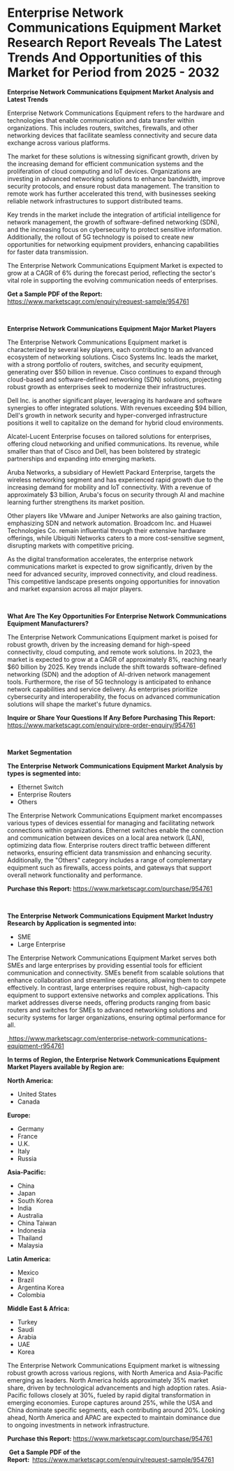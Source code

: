 <p><h1>Enterprise Network Communications Equipment Market Research Report Reveals The Latest Trends And Opportunities of this Market for Period from 2025 - 2032</h1></p><p><strong>Enterprise Network Communications Equipment Market Analysis and Latest Trends</strong></p>
<p><p>Enterprise Network Communications Equipment refers to the hardware and technologies that enable communication and data transfer within organizations. This includes routers, switches, firewalls, and other networking devices that facilitate seamless connectivity and secure data exchange across various platforms. </p><p>The market for these solutions is witnessing significant growth, driven by the increasing demand for efficient communication systems and the proliferation of cloud computing and IoT devices. Organizations are investing in advanced networking solutions to enhance bandwidth, improve security protocols, and ensure robust data management. The transition to remote work has further accelerated this trend, with businesses seeking reliable network infrastructures to support distributed teams.</p><p>Key trends in the market include the integration of artificial intelligence for network management, the growth of software-defined networking (SDN), and the increasing focus on cybersecurity to protect sensitive information. Additionally, the rollout of 5G technology is poised to create new opportunities for networking equipment providers, enhancing capabilities for faster data transmission.</p><p>The Enterprise Network Communications Equipment Market is expected to grow at a CAGR of 6% during the forecast period, reflecting the sector's vital role in supporting the evolving communication needs of enterprises.</p></p>
<p><strong>Get a Sample PDF of the Report:&nbsp;</strong> <a href="https://www.marketscagr.com/enquiry/request-sample/954761?utm_campaign=3554&utm_medium=2&utm_source=Github&utm_content=ia&utm_term=18042025&utm_id=enterprise-network-communications-equipment">https://www.marketscagr.com/enquiry/request-sample/954761</a></p>
<p>&nbsp;</p>
<p><strong>Enterprise Network Communications Equipment Major Market Players</strong></p>
<p><p>The Enterprise Network Communications Equipment market is characterized by several key players, each contributing to an advanced ecosystem of networking solutions. Cisco Systems Inc. leads the market, with a strong portfolio of routers, switches, and security equipment, generating over $50 billion in revenue. Cisco continues to expand through cloud-based and software-defined networking (SDN) solutions, projecting robust growth as enterprises seek to modernize their infrastructures.</p><p>Dell Inc. is another significant player, leveraging its hardware and software synergies to offer integrated solutions. With revenues exceeding $94 billion, Dell's growth in network security and hyper-converged infrastructure positions it well to capitalize on the demand for hybrid cloud environments.</p><p>Alcatel-Lucent Enterprise focuses on tailored solutions for enterprises, offering cloud networking and unified communications. Its revenue, while smaller than that of Cisco and Dell, has been bolstered by strategic partnerships and expanding into emerging markets.</p><p>Aruba Networks, a subsidiary of Hewlett Packard Enterprise, targets the wireless networking segment and has experienced rapid growth due to the increasing demand for mobility and IoT connectivity. With a revenue of approximately $3 billion, Aruba's focus on security through AI and machine learning further strengthens its market position.</p><p>Other players like VMware and Juniper Networks are also gaining traction, emphasizing SDN and network automation. Broadcom Inc. and Huawei Technologies Co. remain influential through their extensive hardware offerings, while Ubiquiti Networks caters to a more cost-sensitive segment, disrupting markets with competitive pricing.</p><p>As the digital transformation accelerates, the enterprise network communications market is expected to grow significantly, driven by the need for advanced security, improved connectivity, and cloud readiness. This competitive landscape presents ongoing opportunities for innovation and market expansion across all major players.</p></p>
<p>&nbsp;</p>
<p><strong>What Are The Key Opportunities For Enterprise Network Communications Equipment Manufacturers?</strong></p>
<p><p>The Enterprise Network Communications Equipment market is poised for robust growth, driven by the increasing demand for high-speed connectivity, cloud computing, and remote work solutions. In 2023, the market is expected to grow at a CAGR of approximately 8%, reaching nearly $60 billion by 2025. Key trends include the shift towards software-defined networking (SDN) and the adoption of AI-driven network management tools. Furthermore, the rise of 5G technology is anticipated to enhance network capabilities and service delivery. As enterprises prioritize cybersecurity and interoperability, the focus on advanced communication solutions will shape the market's future dynamics.</p></p>
<p><strong>Inquire or Share Your Questions If Any Before Purchasing This Report:</strong> <a href="https://www.marketscagr.com/enquiry/pre-order-enquiry/954761?utm_campaign=3554&utm_medium=2&utm_source=Github&utm_content=ia&utm_term=18042025&utm_id=enterprise-network-communications-equipment">https://www.marketscagr.com/enquiry/pre-order-enquiry/954761</a></p>
<p>&nbsp;</p>
<p><strong>Market Segmentation</strong></p>
<p><strong>The Enterprise Network Communications Equipment Market Analysis by types is segmented into:</strong></p>
<p><ul><li>Ethernet Switch</li><li>Enterprise Routers</li><li>Others</li></ul></p>
<p><p>The Enterprise Network Communications Equipment market encompasses various types of devices essential for managing and facilitating network connections within organizations. Ethernet switches enable the connection and communication between devices on a local area network (LAN), optimizing data flow. Enterprise routers direct traffic between different networks, ensuring efficient data transmission and enhancing security. Additionally, the "Others" category includes a range of complementary equipment such as firewalls, access points, and gateways that support overall network functionality and performance.</p></p>
<p><strong>Purchase this Report:&nbsp;</strong><a href="https://www.marketscagr.com/purchase/954761?utm_campaign=3554&utm_medium=2&utm_source=Github&utm_content=ia&utm_term=18042025&utm_id=enterprise-network-communications-equipment">https://www.marketscagr.com/purchase/954761</a></p>
<p>&nbsp;</p>
<p><strong>The Enterprise Network Communications Equipment Market Industry Research by Application is segmented into:</strong></p>
<p><ul><li>SME</li><li>Large Enterprise</li></ul></p>
<p><p>The Enterprise Network Communications Equipment Market serves both SMEs and large enterprises by providing essential tools for efficient communication and connectivity. SMEs benefit from scalable solutions that enhance collaboration and streamline operations, allowing them to compete effectively. In contrast, large enterprises require robust, high-capacity equipment to support extensive networks and complex applications. This market addresses diverse needs, offering products ranging from basic routers and switches for SMEs to advanced networking solutions and security systems for larger organizations, ensuring optimal performance for all.</p></p>
<p><a href="https://www.marketscagr.com/enterprise-network-communications-equipment-r954761?utm_campaign=3554&utm_medium=2&utm_source=Github&utm_content=ia&utm_term=18042025&utm_id=enterprise-network-communications-equipment">&nbsp;https://www.marketscagr.com/enterprise-network-communications-equipment-r954761</a></p>
<p><strong>In terms of Region, the Enterprise Network Communications Equipment Market Players available by Region are:</strong></p>
<p>
    <p> <strong> North America: </strong>
        <ul>
            <li>United States</li>
            <li>Canada</li>
        </ul>
        </p> 
    <p> <strong> Europe: </strong>
        <ul>
            <li>Germany</li>
            <li>France</li>
            <li>U.K.</li>
            <li>Italy</li>
            <li>Russia</li>
        </ul>
        </p> 
    <p> <strong> Asia-Pacific: </strong>
        <ul>
            <li>China</li>
            <li>Japan</li>
            <li>South Korea</li>
            <li>India</li>
            <li>Australia</li>
            <li>China Taiwan</li>
            <li>Indonesia</li>
            <li>Thailand</li>
            <li>Malaysia</li>
        </ul>
        </p> 
    <p> <strong> Latin America: </strong>
        <ul>
            <li>Mexico</li>
            <li>Brazil</li>
            <li>Argentina Korea</li>
            <li>Colombia</li>
        </ul>
        </p> 
    <p> <strong> Middle East & Africa: </strong>
        <ul>
            <li>Turkey</li>
            <li>Saudi</li>
            <li>Arabia</li>
            <li>UAE</li>
            <li>Korea</li>
        </ul>
    </p>
    </p>
<p><p>The Enterprise Network Communications Equipment market is witnessing robust growth across various regions, with North America and Asia-Pacific emerging as leaders. North America holds approximately 35% market share, driven by technological advancements and high adoption rates. Asia-Pacific follows closely at 30%, fueled by rapid digital transformation in emerging economies. Europe captures around 25%, while the USA and China dominate specific segments, each contributing around 20%. Looking ahead, North America and APAC are expected to maintain dominance due to ongoing investments in network infrastructure.</p></p>
<p><strong>Purchase this Report: </strong><a href="https://www.marketscagr.com/purchase/954761?utm_campaign=3554&utm_medium=2&utm_source=Github&utm_content=ia&utm_term=18042025&utm_id=enterprise-network-communications-equipment">https://www.marketscagr.com/purchase/954761</a></p>
<p>&nbsp;<strong>Get a Sample PDF of the Report:&nbsp;&nbsp;</strong><a href="https://www.marketscagr.com/enquiry/request-sample/954761?utm_campaign=3554&utm_medium=2&utm_source=Github&utm_content=ia&utm_term=18042025&utm_id=enterprise-network-communications-equipment">https://www.marketscagr.com/enquiry/request-sample/954761</a></p>
<p><strong></strong></p>
<p><p></p><p></p><p></p></p>